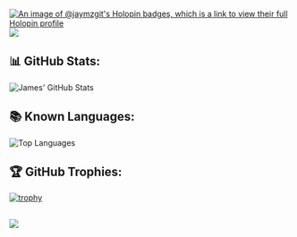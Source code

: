 [![An image of @jaymzgit's Holopin badges, which is a link to view their full Holopin profile](https://holopin.me/jaymzgit)](https://holopin.io/@jaymzgit)
[![](https://img.shields.io/badge/-@JaymzGit-%23181717?style=flat-square&logo=github)](https://github.com/jaymzgit)
## 📊 GitHub Stats:
![James' GitHub Stats](https://github-readme-stats-sigma-five.vercel.app/api?username=jaymzgit&show_icons=true&theme=tokyonight&count_private=true)
## 📚 Known Languages:
![Top Languages](https://github-readme-stats-sigma-five.vercel.app/api/top-langs/?username=jaymzgit&theme=tokyonight&layout=compact&hide=css,html,handlebars)
## 🏆 GitHub Trophies:
[![trophy](https://github-profile-trophy.vercel.app/?username=jaymzgit&theme=onedark)](https://github.com/ryo-ma/github-profile-trophy)
##
![](https://komarev.com/ghpvc/?username=JaymzGit)
